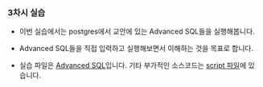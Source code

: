 ### 3차시 실습

- 이번 실습에서는 postgres에서 교안에 있는 Advanced SQL들을 실행해봅니다.
- Advanced SQL들을 직접 입력하고 실행해보면서 이해하는 것을 목표로 합니다.

- 실습 파일은 [Advanced SQL](./Advanced_SQL.pdf)입니다. 기타 부가적인 소스코드는 [script 파일](./script.md)에 있습니다.
